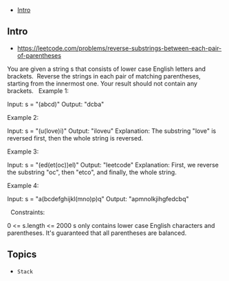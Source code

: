 - [Intro](#intro)

## Intro

- https://leetcode.com/problems/reverse-substrings-between-each-pair-of-parentheses

You are given a string s that consists of lower case English letters and brackets. 
Reverse the strings in each pair of matching parentheses, starting from the innermost one.
Your result should not contain any brackets.
 
Example 1:

Input: s = "(abcd)"
Output: "dcba"

Example 2:

Input: s = "(u(love)i)"
Output: "iloveu"
Explanation: The substring "love" is reversed first, then the whole string is reversed.

Example 3:

Input: s = "(ed(et(oc))el)"
Output: "leetcode"
Explanation: First, we reverse the substring "oc", then "etco", and finally, the whole string.

Example 4:

Input: s = "a(bcdefghijkl(mno)p)q"
Output: "apmnolkjihgfedcbq"

 
Constraints:

0 <= s.length <= 2000
s only contains lower case English characters and parentheses.
It's guaranteed that all parentheses are balanced.



## Topics

- `Stack`


